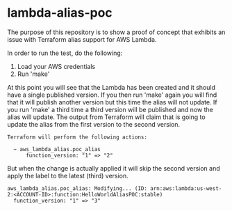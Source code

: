 # lambda-alias-poc

The purpose of this repository is to show a proof of concept that exhibits an issue with Terraform alias support for AWS Lambda.

In order to run the test, do the following:

1. Load your AWS credentials
1. Run 'make'

At this point you will see that the Lambda has been created and it should have a single published version.
If you then run 'make' again you will find that it will publish another version but this time the alias will not update.
If you run 'make' a third time a third version will be published and now the alias will update.
The output from Terraform will claim that is going to update the alias from the first version to the second version.

```
Terraform will perform the following actions:

  ~ aws_lambda_alias.poc_alias
      function_version: "1" => "2"
```

But when the change is actually applied it will skip the second version and apply the label to the latest (third) version.

```
aws_lambda_alias.poc_alias: Modifying... (ID: arn:aws:lambda:us-west-2:<ACCOUNT-ID>:function:HelloWorldAliasPOC:stable)
  function_version: "1" => "3"
```
